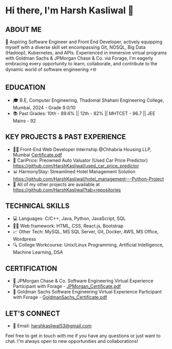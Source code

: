 #                                                                                    Hi there, I'm Harsh Kasliwal 👋

## ABOUT ME

🚀 Aspiring Software Engineer and Front End Developer, actively equipping myself with a diverse skill set encompassing Git, NOSQL, Big Data (Hadoop), Kubernetes, and APIs. Experienced in immersive virtual programs with Goldman Sachs & JPMorgan Chase & Co. via Forage, I'm eagerly embracing every opportunity to learn, collaborate, and contribute to the dynamic world of software engineering ⚡️🌐 

## EDUCATION

- 🎓 B.E, Computer Engineering, Thadomal Shahani Engineering College, Mumbai, 2024 - Grade 9.0/10
- 📚 Past Grades: 10th - 89.6% || 12th - 82% || MHTCET - 96.7 || JEE Mains - 92

## KEY PROJECTS & PAST EXPERIENCE

- 👨‍💻 Front-End Web Developer Internship @Chhabria Housing LLP, Mumbai [Certificate.pdf](https://github.com/HarshKasliwal/HarshKasliwal/files/12445184/Certificate.pdf)
- 🚗 CariPrice: Preowned Auto Valuator (Used Car Price Predictor) https://github.com/HarshKasliwal/used_car_price_predictor
- 📊 HarmonyStay: Streamlined Hotel Management Solution https://github.com/HarshKasliwal/hotel_management---Python-Project
- 🧐 All of my other projects are available at https://github.com/HarshKasliwal?tab=repositories

## TECHNICAL SKILLS 

- 💻 Languages: C/C++, Java, Python, JavaScript, SQL
- 👨‍💻 Web framework: HTML, CSS, React.js, Bootstrap
- 📈 Other Tech: MySQL, MS SQL Server, Git, Docker, AWS, MS Office, Wordpress
- 🔍 College Workcourse: Unix/Linux Programming, Artificial Intelligence, Machine Learning, DSA

## CERTIFICATION

- 🏅 JPMorgan Chase & Co. Software Engineering Virtual Experience Participant with Forage - [JPMorgan_Certificate.pdf](https://github.com/HarshKasliwal/HarshKasliwal/files/12445191/JPMorgan_Certificate.pdf)
- 🏅 Goldman Sachs Software Engineering Virtual Experience Participant with Forage - [GoldmanSachs_Certificate.pdf](https://github.com/HarshKasliwal/HarshKasliwal/files/12445195/GoldmanSachs_Certificate.pdf)

## LET'S CONNECT

- 📧 Email: harshkasliwal53@gmail.com

Feel free to get in touch with me if you have any questions or just want to chat. I'm always open to new opportunities and collaborations! <br />


